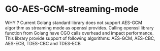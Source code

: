 # GO-AES-GCM-streaming-mode
WHY ?
Current Golang standard library does not support AES-GCM algorithm as streaming mode as openssl provides.
Calling openssl library function from Golang have CGO calls overhead and impact performance.
This library provide support of following algorithms:
AES-GCM, AES-CBC, AES-ECB, TDES-CBC and TDES-ECB
